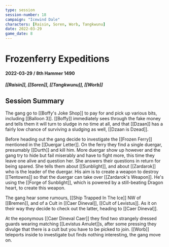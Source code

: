 ```yaml
---
type: session
session-number: 18
campaign: "Icewind Dale"
characters: [Raisin, Soren, Worb, Tangkwunu]
date: 2022-03-29
game_date: 8
---
```


# Frozenferry Expeditions
#### 2022-03-29 / 8th Hammer 1490
##### [[Raisin]], [[Soren]], [[Tangkwunu]], [[Worb]]

## Session Summary
The gang go to [[Boffy's Joke Shop]] to pay for and pick up various bits, including [[Balloon 3]]. [[Boffy]] immediately sees through the fake money and tells them it will turn to sludge in no time at all, and that [[Dzaan]] has a fairly low chance of surviving a sludging as well, [[Dzaan is Dzead]].

Before heading out the gang decide to investigate the [[Frozen Ferry]] mentioned in the [[Duergar Letter]]. On the ferry they find a single duergar, presumably [[Durth]] and kill him. More duergar show up however and the gang try to hide but fail miserably and have to fight more, this time they leave one alive and question her. She answers their questions in return for being spared. She tells them about [[Sunblight]], and about [[Zardarok]] who is the leader of the duergar. His aim is to create a weapon to destroy [[Tentowns]] so that the duergar can take over [[Zardarok's Weapon]]. He's using the [[Forge of Sunblight]], which is powered by a still-beating Dragon heart, to create this weapon.

The gang hear some rumours, [[Ship Trapped In The Ice]] NW of [[Bremen]], and of a Cult in [[Caer Dineval]], [[Cult of Levistus]]. As it on their way they decide to check out the latter, heading to [[Caer Dineval]].

At the eponymous [[Caer Dineval Caer]] they find two strangely dressed guards wearing matching [[Levistus Amulet]]s, after some pressing they divulge that there is a cult but you have to be picked to join. [[Worb]] teleports inside to investigate but finds nothing interesting, the gang move on.


